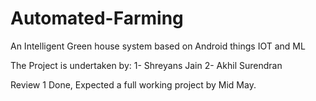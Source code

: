# Automated-Farming
An Intelligent Green house system based on Android things IOT and ML

The Project is undertaken by:
1- Shreyans Jain
2- Akhil Surendran

Review 1 Done, Expected a full working project by Mid May.
